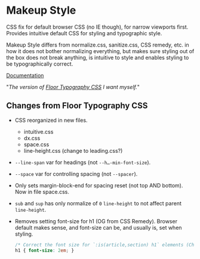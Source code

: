 # Makeup Style

CSS fix for default browser CSS (no IE though), for narrow viewports first. Provides intuitive default CSS for styling and typographic style.

Makeup Style differs from normalize.css, sanitize.css, CSS remedy, etc. in how it does not bother normalizing everything, but makes sure styling out of the box does not break anything, is intuitive to style and enables styling to be typographically correct.

[Documentation](https://dev.some.makeup/style)

"*The version of [Floor Typography CSS](https://floortypography.vercel.app) I want myself.*"

## Changes from Floor Typography CSS

- CSS reorganized in new files.
	- intuitive.css
	- dx.css
	- space.css
	- line-height.css (change to leading.css?)
- `--line-span` var for headings (not `--h…-min-font-size`).
- `--space` var for controlling spacing (not `--spacer`).
- Only sets margin-block-end for spacing reset (not top AND bottom). Now in file space.css.
- `sub` and `sup` has only normalize of `0` `line-height` to not affect parent `line-height`.
- Removes setting font-size for h1 (OG from CSS Remedy). Browser default makes sense, and font-size can be, and usually is, set when styling.

	```css
	/* Correct the font size for `:is(article,section) h1` elements (Chrome/Firefox/Safari). */
	h1 { font-size: 2em; }
	```
